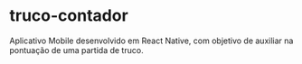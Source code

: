 # truco-contador
 Aplicativo Mobile desenvolvido em React Native, com objetivo de auxiliar na pontuação de uma partida de truco.
